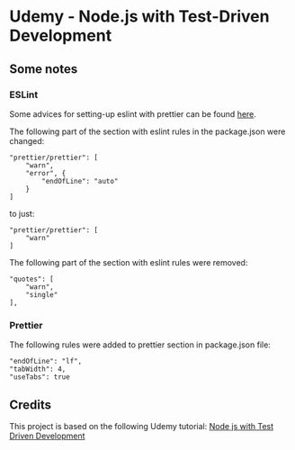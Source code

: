 # Udemy - Node.js with Test-Driven Development

## Some notes

### ESLint
Some advices for setting-up eslint with prettier can be found [here](https://stackoverflow.com/questions/53516594/why-do-i-keep-getting-delete-cr-prettier-prettier).

The following part of the section with eslint rules in the package.json were changed:

    "prettier/prettier": [
	    "warn",
        "error", {
            "endOfLine": "auto"
        }
    ]

to just:

    "prettier/prettier": [
	    "warn"
    ]

The following part of the section with eslint rules  were removed:

    "quotes": [
        "warn",
        "single"
    ],

### Prettier
The following rules were added to prettier section in package.json file:

    "endOfLine": "lf",
    "tabWidth": 4,
    "useTabs": true

## Credits
This project is based on the following Udemy tutorial: [Node js with Test Driven Development](https://www.udemy.com/course/test-driven-development-with-nodejs)